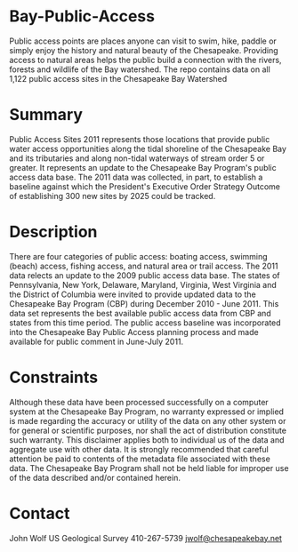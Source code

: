 # Bay-Public-Access
Public access points are places anyone can visit to swim, hike, paddle or simply enjoy the history and natural beauty of the Chesapeake. Providing access to natural areas helps the public build a connection with the rivers, forests and wildlife of the Bay watershed.  The repo contains data on all 1,122 public access sites in the Chesapeake Bay Watershed

#  Summary

Public Access Sites 2011 represents those locations that provide public water access opportunities along the tidal shoreline of the Chesapeake Bay and its tributaries and along non-tidal waterways of stream order 5 or greater. It represents an update to the Chesapeake Bay Program's public access data base. The 2011 data was collected, in part, to establish a baseline against which the President's Executive Order Strategy Outcome of establishing 300 new sites by 2025 could be tracked.

# Description

There are four categories of public access: boating access, swimming (beach) access, fishing access, and natural area or trail access. The 2011 data relects an update to the 2009 public access data base. The states of Pennsylvania, New York, Delaware, Maryland, Virginia, West Virginia and the District of Columbia were invited to provide updated data to the Chesapeake Bay Program (CBP) during December 2010 - June 2011. This data set represents the best available public access data from CBP and states from this time period. The public access baseline was incorporated into the Chesapeake Bay Public Access planning process and made available for public comment in June-July 2011.

# Constraints

Although these data have been processed successfully on a computer system at the Chesapeake Bay Program, no warranty expressed or implied is made regarding the accuracy or utility of the data on any other system or for general or scientific purposes, nor shall the act of distribution constitute such warranty. This disclaimer applies both to individual us of the data and aggregate use with other data. It is strongly recommended that careful attention be paid to contents of the metadata file associated with these data. The Chesapeake Bay Program shall not be held liable for improper use of the data described and/or contained herein.

# Contact

John Wolf
US Geological Survey
410-267-5739
jwolf@chesapeakebay.net
